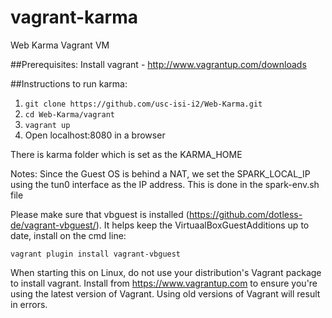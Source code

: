 # vagrant-karma
Web Karma Vagrant VM

##Prerequisites:
Install vagrant - http://www.vagrantup.com/downloads




##Instructions to run karma:
 1. ```git clone https://github.com/usc-isi-i2/Web-Karma.git```
 2. ```cd Web-Karma/vagrant```
 3. ```vagrant up```
 4. Open localhost:8080 in a browser

There is karma folder which is set as the KARMA_HOME

Notes:
Since the Guest OS is behind a NAT, we set the SPARK_LOCAL_IP using the tun0 interface as the IP address.  This is done in the spark-env.sh file

Please make sure that vbguest is installed (https://github.com/dotless-de/vagrant-vbguest/).  It helps keep the VirtuaalBoxGuestAdditions up to date, install on the cmd line:
```
vagrant plugin install vagrant-vbguest
```
When starting this on Linux, do not use your distribution's Vagrant package to install vagrant. Install from https://www.vagrantup.com to ensure you're using the latest version of Vagrant. Using old versions of Vagrant will result in errors.
